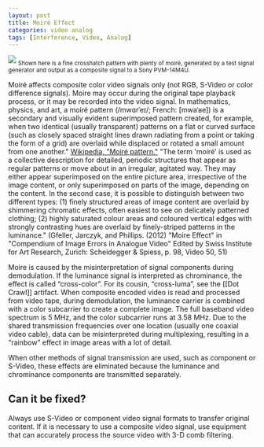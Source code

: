 ```yaml
---
layout: post
title: Moiré Effect
categories: video analog
tags: [Interference, Video, Analog]
---
```


<img src="{{ site.baseurl }}/images/Moire_640x480.jpg">
<sub>Shown here is a fine crosshatch pattern with plenty of moiré, generated by a test signal generator and output as a composite signal to a Sony PVM-14M4U.</sub>

Moiré affects composite color video signals only (not RGB, S-Video or color difference signals). Moire may occur during the original tape playback process, or it may be recorded into the video signal. In mathematics, physics, and art, a moiré pattern (/mwɑrˈeɪ/; French: [mwaˈʁe]) is a secondary and visually evident superimposed pattern created, for example, when two identical (usually transparent) patterns on a flat or curved surface (such as closely spaced straight lines drawn radiating from a point or taking the form of a grid) are overlaid while displaced or rotated a small amount from one another." [Wikipedia, "Moiré pattern."](http://en.wikipedia.org/wiki/Moir%C3%A9_pattern) "The term 'moiré' is used as a collective description for detailed, periodic structures that appear as regular patterns or move about in an irregular, agitated way. They may either appear superimposed on the entire picture area, irrespective of the image content, or only superimposed on parts of the image, depending on the content. In the second case, it is possible to distinguish between two different types: (1) finely structured areas of image content are overlaid by shimmering chromatic effects, often easiest to see on delicately patterned clothing; (2) highly saturated colour areas and coloured vertical edges with strongly contrasting hues are overlaid by finely-striped patterns in the luminance." (Gfeller, Jarczyk, and Phillips. (2012) "Moire Effect" in "Compendium of Image Errors in Analogue Video" Edited by Swiss Institute for Art Research, Zurich: Scheidegger & Spiess, p. 98, Video 50, 51)

Moire is caused by the misinterpretation of signal components during demodulation. If the luminance signal is interpreted as chrominance, the effect is called “cross-color”. For its cousin, “cross-luma”, see the [[Dot Crawl]] artifact. When composite encoded video is read and processed from video tape, during demodulation, the luminance carrier is combined with a color subcarrier to create a complete image. The full baseband video spectrum is 5 MHz, and the color subcarrier runs at 3.58 MHz. Due to the shared transmission frequencies over one location (usually one coaxial video cable), data can be misinterpreted during multiplexing, resulting in a “rainbow” effect in image areas with a lot of detail.

When other methods of signal transmission are used, such as component or S-Video, these effects are eliminated because the luminance and chrominance components are transmitted separately.

## Can it be fixed? 

Always use S-Video or component video signal formats to transfer original content. If it is necessary to use a composite video signal, use equipment that can accurately process the source video with 3-D comb filtering.
